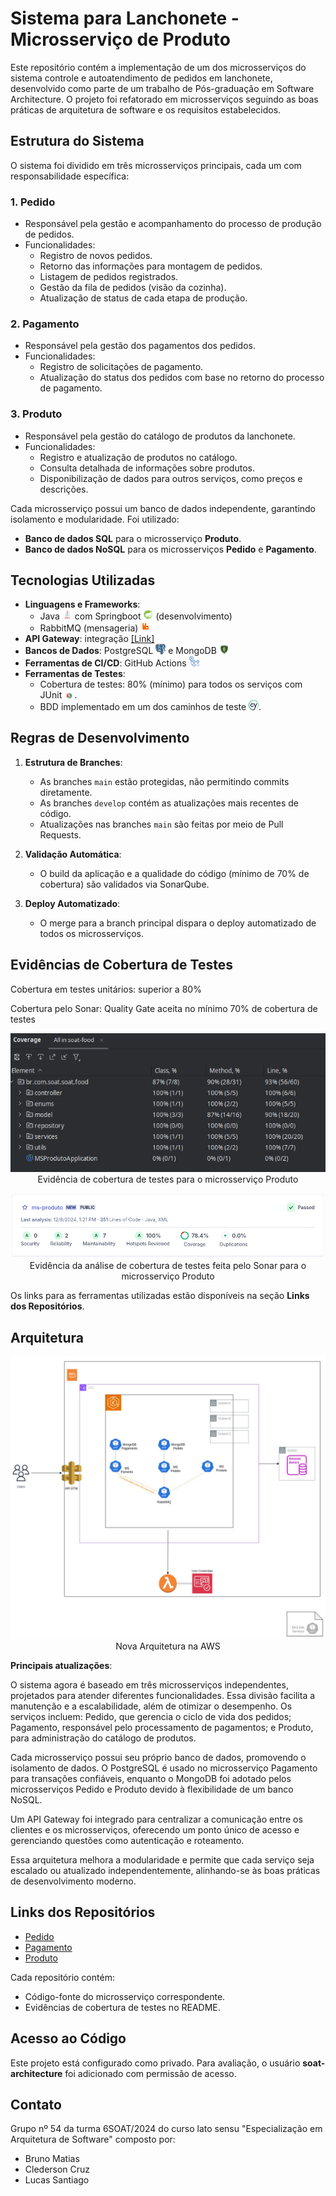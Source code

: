 # Sistema para Lanchonete - Microsserviço de Produto

Este repositório contém a implementação de um dos microsserviços do sistema controle e autoatendimento de pedidos em lanchonete, desenvolvido como parte de um trabalho de Pós-graduação em Software Architecture. O projeto foi refatorado em microsserviços seguindo as boas práticas de arquitetura de software e os requisitos estabelecidos. 

## Estrutura do Sistema

O sistema foi dividido em três microsserviços principais, cada um com responsabilidade específica:

### **1. Pedido**
- Responsável pela gestão e acompanhamento do processo de produção de pedidos.
- Funcionalidades:
  - Registro de novos pedidos.
  - Retorno das informações para montagem de pedidos.
  - Listagem de pedidos registrados.
  - Gestão da fila de pedidos (visão da cozinha).
  - Atualização de status de cada etapa de produção.

### **2. Pagamento**
- Responsável pela gestão dos pagamentos dos pedidos.
- Funcionalidades:
  - Registro de solicitações de pagamento.
  - Atualização do status dos pedidos com base no retorno do processo de pagamento.

### **3. Produto**
- Responsável pela gestão do catálogo de produtos da lanchonete.
- Funcionalidades:
  - Registro e atualização de produtos no catálogo.
  - Consulta detalhada de informações sobre produtos.
  - Disponibilização de dados para outros serviços, como preços e descrições.

Cada microsserviço possui um banco de dados independente, garantindo isolamento e modularidade. Foi utilizado:
- **Banco de dados SQL** para o microsserviço **Produto**.
- **Banco de dados NoSQL** para os microsserviços **Pedido** e **Pagamento**.

## Tecnologias Utilizadas

- **Linguagens e Frameworks**:
  - Java <img src="./docs/logos/java-logo.png" width="16"></img> com Springboot <img src="./docs/logos/spring-boot-logo.png" width="16"></img> (desenvolvimento)
  - RabbitMQ (mensageria) <img src="./docs/logos/rabbitmq-logo.png" width="16"></img>
- **API Gateway**: integração [[Link]](https://github.com/6SOATGP54/tech-challenge-api-gateway)
- **Bancos de Dados**: PostgreSQL <img src="./docs/logos/postgresql-logo.png" width="16"></img> e MongoDB <img src="./docs/logos/mongodb-logo.png" width="16"></img>
- **Ferramentas de CI/CD**: GitHub Actions <img src="./docs/logos/github-actions-logo.png" width="16"></img>
- **Ferramentas de Testes**:
  - Cobertura de testes: 80% (mínimo) para todos os serviços com JUnit <img src="./docs/logos/junit.png" width="16"></img>.
  - BDD implementado em um dos caminhos de teste <img src="./docs/logos/cypress-logo.png" width="16"></img>.

## Regras de Desenvolvimento

1. **Estrutura de Branches**:
   - As branches `main` estão protegidas, não permitindo commits diretamente.
   - As branches `develop` contém as atualizações mais recentes de código.
   - Atualizações nas branches `main` são feitas por meio de Pull Requests.

2. **Validação Automática**:
   - O build da aplicação e a qualidade do código (mínimo de 70% de cobertura) são validados via SonarQube.

3. **Deploy Automatizado**:
   - O merge para a branch principal dispara o deploy automatizado de todos os microsserviços.

## Evidências de Cobertura de Testes

Cobertura em testes unitários: superior a 80%

Cobertura pelo Sonar: Quality Gate aceita no mínimo 70% de cobertura de testes


<p align="center">
    <img src="./docs/coverage/ms-product-coverage.png"><br>Evidência de cobertura de testes para o microsserviço Produto</img>
</p>

<p align="center">
    <img src="./docs/coverage/ms-product-coverage-sonar.png"><br>Evidência da análise de cobertura de testes feita pelo Sonar para o microsserviço Produto</img>
</p>

Os links para as ferramentas utilizadas estão disponíveis na seção **Links dos Repositórios**.

## Arquitetura

<p align="center">
    <img src="./docs/diagrams/nova-arquitetura.png"><br>Nova Arquitetura na AWS</img>
</p>

**Principais atualizações**:

O sistema agora é baseado em três microsserviços independentes, projetados para atender diferentes funcionalidades. Essa divisão facilita a manutenção e a escalabilidade, além de otimizar o desempenho. Os serviços incluem: Pedido, que gerencia o ciclo de vida dos pedidos; Pagamento, responsável pelo processamento de pagamentos; e Produto, para administração do catálogo de produtos.

Cada microsserviço possui seu próprio banco de dados, promovendo o isolamento de dados. O PostgreSQL é usado no microsserviço Pagamento para transações confiáveis, enquanto o MongoDB foi adotado pelos microsserviços Pedido e Produto devido à flexibilidade de um banco NoSQL.

Um API Gateway foi integrado para centralizar a comunicação entre os clientes e os microsserviços, oferecendo um ponto único de acesso e gerenciando questões como autenticação e roteamento.

Essa arquitetura melhora a modularidade e permite que cada serviço seja escalado ou atualizado independentemente, alinhando-se às boas práticas de desenvolvimento moderno.


## Links dos Repositórios

- [Pedido](https://github.com/6SOATGP54/tech-challenge-ms-pedido)
- [Pagamento](https://github.com/6SOATGP54/tech-challenge-ms-pagamento)
- [Produto](https://github.com/6SOATGP54/tech-challenge-ms-produto)

Cada repositório contém:
- Código-fonte do microsserviço correspondente.
- Evidências de cobertura de testes no README.

## Acesso ao Código

Este projeto está configurado como privado. Para avaliação, o usuário **soat-architecture** foi adicionado com permissão de acesso.

## Contato

Grupo nº 54 da turma 6SOAT/2024 do curso lato sensu "Especialização em Arquitetura de Software" composto por:
- Bruno Matias
- Clederson Cruz
- Lucas Santiago
